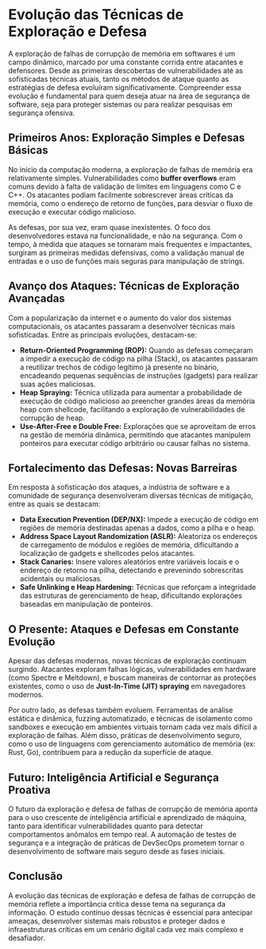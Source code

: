 # Evolução das Técnicas de Exploração e Defesa

A exploração de falhas de corrupção de memória em softwares é um campo dinâmico, marcado por uma constante corrida entre atacantes e defensores. Desde as primeiras descobertas de vulnerabilidades até as sofisticadas técnicas atuais, tanto os métodos de ataque quanto as estratégias de defesa evoluíram significativamente. Compreender essa evolução é fundamental para quem deseja atuar na área de segurança de software, seja para proteger sistemas ou para realizar pesquisas em segurança ofensiva.

## Primeiros Anos: Exploração Simples e Defesas Básicas

No início da computação moderna, a exploração de falhas de memória era relativamente simples. Vulnerabilidades como **buffer overflows** eram comuns devido à falta de validação de limites em linguagens como C e C++. Os atacantes podiam facilmente sobrescrever áreas críticas da memória, como o endereço de retorno de funções, para desviar o fluxo de execução e executar código malicioso.

As defesas, por sua vez, eram quase inexistentes. O foco dos desenvolvedores estava na funcionalidade, e não na segurança. Com o tempo, à medida que ataques se tornaram mais frequentes e impactantes, surgiram as primeiras medidas defensivas, como a validação manual de entradas e o uso de funções mais seguras para manipulação de strings.

## Avanço dos Ataques: Técnicas de Exploração Avançadas

Com a popularização da internet e o aumento do valor dos sistemas computacionais, os atacantes passaram a desenvolver técnicas mais sofisticadas. Entre as principais evoluções, destacam-se:

- **Return-Oriented Programming (ROP):** Quando as defesas começaram a impedir a execução de código na pilha (Stack), os atacantes passaram a reutilizar trechos de código legítimo já presente no binário, encadeando pequenas sequências de instruções (gadgets) para realizar suas ações maliciosas.
- **Heap Spraying:** Técnica utilizada para aumentar a probabilidade de execução de código malicioso ao preencher grandes áreas da memória heap com shellcode, facilitando a exploração de vulnerabilidades de corrupção de heap.
- **Use-After-Free e Double Free:** Explorações que se aproveitam de erros na gestão de memória dinâmica, permitindo que atacantes manipulem ponteiros para executar código arbitrário ou causar falhas no sistema.

## Fortalecimento das Defesas: Novas Barreiras

Em resposta à sofisticação dos ataques, a indústria de software e a comunidade de segurança desenvolveram diversas técnicas de mitigação, entre as quais se destacam:

- **Data Execution Prevention (DEP/NX):** Impede a execução de código em regiões de memória destinadas apenas a dados, como a pilha e o heap.
- **Address Space Layout Randomization (ASLR):** Aleatoriza os endereços de carregamento de módulos e regiões de memória, dificultando a localização de gadgets e shellcodes pelos atacantes.
- **Stack Canaries:** Insere valores aleatórios entre variáveis locais e o endereço de retorno na pilha, detectando e prevenindo sobrescritas acidentais ou maliciosas.
- **Safe Unlinking e Heap Hardening:** Técnicas que reforçam a integridade das estruturas de gerenciamento de heap, dificultando explorações baseadas em manipulação de ponteiros.

## O Presente: Ataques e Defesas em Constante Evolução

Apesar das defesas modernas, novas técnicas de exploração continuam surgindo. Atacantes exploram falhas lógicas, vulnerabilidades em hardware (como Spectre e Meltdown), e buscam maneiras de contornar as proteções existentes, como o uso de **Just-In-Time (JIT) spraying** em navegadores modernos.

Por outro lado, as defesas também evoluem. Ferramentas de análise estática e dinâmica, fuzzing automatizado, e técnicas de isolamento como sandboxes e execução em ambientes virtuais tornam cada vez mais difícil a exploração de falhas. Além disso, práticas de desenvolvimento seguro, como o uso de linguagens com gerenciamento automático de memória (ex: Rust, Go), contribuem para a redução da superfície de ataque.

## Futuro: Inteligência Artificial e Segurança Proativa

O futuro da exploração e defesa de falhas de corrupção de memória aponta para o uso crescente de inteligência artificial e aprendizado de máquina, tanto para identificar vulnerabilidades quanto para detectar comportamentos anômalos em tempo real. A automação de testes de segurança e a integração de práticas de DevSecOps prometem tornar o desenvolvimento de software mais seguro desde as fases iniciais.

## Conclusão

A evolução das técnicas de exploração e defesa de falhas de corrupção de memória reflete a importância crítica desse tema na segurança da informação. O estudo contínuo dessas técnicas é essencial para antecipar ameaças, desenvolver sistemas mais robustos e proteger dados e infraestruturas críticas em um cenário digital cada vez mais complexo e desafiador.